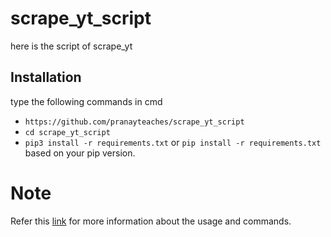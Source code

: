 # scrape_yt_script
here is the script of scrape_yt
## Installation 
type the following commands in cmd
* ``` https://github.com/pranayteaches/scrape_yt_script ```
* ``` cd scrape_yt_script ```
* ``` pip3 install -r requirements.txt ``` or ```pip install -r requirements.txt``` based on your pip version.
# Note
Refer this [link](https://github.com/pranayteaches/scrape_yt) for more information about the usage and commands.

